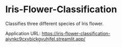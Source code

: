 # Iris-Flower-Classification
Classifies three different species of Iris flower.

Application URL: https://iris-flower-classification-aiynkc9cxybickgvuhjfel.streamlit.app/
